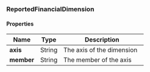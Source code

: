 
[//]: # (CLASS:ReportedFinancialDimension)

[//]: # (KIND:object)

### ReportedFinancialDimension

#### Properties

[//]: # (START_DEFINITION)

Name | Type | Description
------------ | ------------- | -------------
**axis** | String | The axis of the dimension &nbsp;
**member** | String | The member of the axis &nbsp;

[//]: # (END_DEFINITION)





